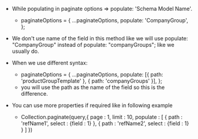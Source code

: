   - While populating in paginate options => populate: 'Schema Model Name'.
    -  paginateOptions = {
          ...paginateOptions,
          populate: 'CompanyGroup',
        }; 
  - We don't use name of the field in this method like we will use populate: "CompanyGroup" instead of populate: "companyGroups"; like we usually do. 
  - When we use different syntax:
      - paginateOptions = {
          ...paginateOptions,
          populate: [{ path: 'productGroupTemplate' }, { path: 'companyGroups' }],
        }; 
      - you will use the path as the name of the field so this is the difference. 

  - You can use more properties if required like in following example
    - Collection.paginate(query,{
         page : 1,
         limit : 10,
         populate : [
           {
             path : 'refName1',
             select : {field : 1}
           },
           {
             path : 'refName2',
             select : {field : 1}
           }
         ]
      })
